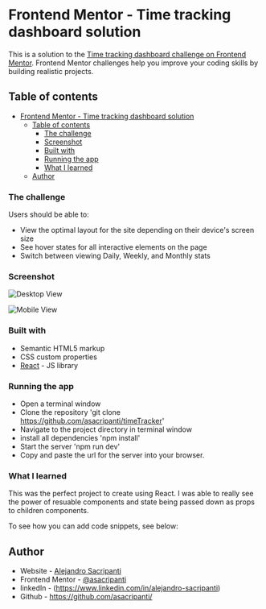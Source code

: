 # Frontend Mentor - Time tracking dashboard solution

This is a solution to the [Time tracking dashboard challenge on Frontend Mentor](https://www.frontendmentor.io/challenges/time-tracking-dashboard-UIQ7167Jw). Frontend Mentor challenges help you improve your coding skills by building realistic projects. 

## Table of contents

- [Frontend Mentor - Time tracking dashboard solution](#frontend-mentor---time-tracking-dashboard-solution)
  - [Table of contents](#table-of-contents)
    - [The challenge](#the-challenge)
    - [Screenshot](#screenshot)
    - [Built with](#built-with)
    - [Running the app](#running-the-app)
    - [What I learned](#what-i-learned)
  - [Author](#author)




### The challenge

Users should be able to:

- View the optimal layout for the site depending on their device's screen size
- See hover states for all interactive elements on the page
- Switch between viewing Daily, Weekly, and Monthly stats

### Screenshot

![Desktop View](/timeTracker/src/assets/images/timeTrackerDesktop.png)

![Mobile View](/timeTracker/src/assets/images/timeTrackerMobile.png)



### Built with

- Semantic HTML5 markup
- CSS custom properties
- [React](https://reactjs.org/) - JS library


### Running the app 

- Open a terminal window
- Clone the repository 'git clone https://github.com/asacripanti/timeTracker'
- Navigate to the project directory in terminal window
- install all dependencies 'npm install'
- Start the server 'npm run dev'
- Copy and paste the url for the server into your browser. 


### What I learned

This was the perfect project to create using React. I was able to really see the power of resuable components and state being passed down as props to children components. 

To see how you can add code snippets, see below:


## Author

- Website - [Alejandro Sacripanti](https://asacripanti.github.io/portfolio/)
- Frontend Mentor - [@asacripanti](https://www.frontendmentor.io/profile/asacripanti)
- linkedIn - (https://www.linkedin.com/in/alejandro-sacripanti)
- Github - https://github.com/asacripanti/


